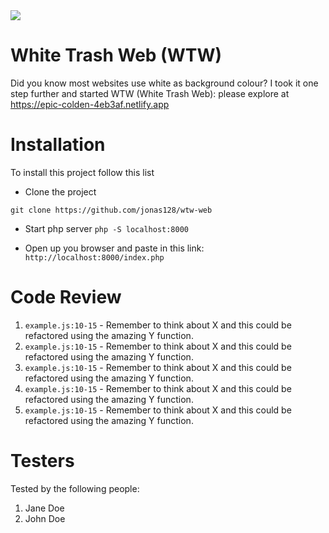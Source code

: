 <img src="https://media.giphy.com/media/ToMjGpjm9vQhsB4cqVa/giphy.gif"> 

# White Trash Web (WTW)

Did you know most websites use white as background colour? I took it one step further and started WTW (White Trash Web):
please explore at https://epic-colden-4eb3af.netlify.app

# Installation

To install this project follow this list

-   Clone the project

```
git clone https://github.com/jonas128/wtw-web
```

-   Start php server `php -S localhost:8000`

-   Open up you browser and paste in this link:
    `http://localhost:8000/index.php`

# Code Review

1. `example.js:10-15` - Remember to think about X and this could be refactored using the amazing Y function.
1. `example.js:10-15` - Remember to think about X and this could be refactored using the amazing Y function.
1. `example.js:10-15` - Remember to think about X and this could be refactored using the amazing Y function.
1. `example.js:10-15` - Remember to think about X and this could be refactored using the amazing Y function.
1. `example.js:10-15` - Remember to think about X and this could be refactored using the amazing Y function.

# Testers

Tested by the following people:

1. Jane Doe
2. John Doe
